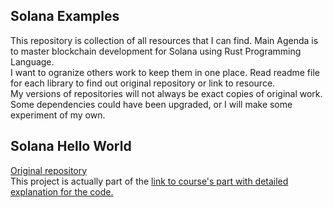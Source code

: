## Solana Examples
This repository is collection of all resources that I can find. Main Agenda is to master
blockchain development for Solana using Rust Programming Language.   
I want to ogranize others work to keep them in one place. Read readme file for each library
to find out original repository or link to resource.   
My versions of repositories will not always be exact copies of original work. Some dependencies
could have been upgraded, or I will make some experiment of my own.   

## Solana Hello World
[Original repository](https://github.com/siexp/solana-hello-world)   
This project is actually part of the [link to course's part with detailed explanation for the code.](https://careerbooster.teachable.com/courses/1869000/lectures/43561153) 
 
